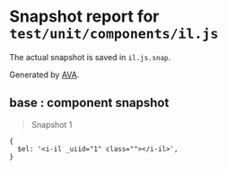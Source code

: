 # Snapshot report for `test/unit/components/il.js`

The actual snapshot is saved in `il.js.snap`.

Generated by [AVA](https://ava.li).

## base : component snapshot

> Snapshot 1

    {
      $el: '<i-il _uiid="1" class=""></i-il>',
    }
